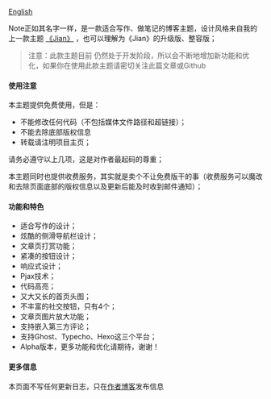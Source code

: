 [English](https://github.com/Weic96/Jian/blob/master/README-EN)

Note正如其名字一样，是一款适合写作、做笔记的博客主题，设计风格来自我的上一款主题 [《Jian》](https://note.isweic.com/themes-jian) ，也可以理解为《Jian》的升级版、整容版；

> 注意：此款主题目前 仍然处于开发阶段，所以会不断地增加新功能和优化，如果你在使用此款主题请密切关注此篇文章或Github

#### 使用注意


本主题提供免费使用，但是：

* 不能修改任何代码（不包括媒体文件路径和超链接）；
* 不能去除底部版权信息
* 转载请注明项目主页；

请务必遵守以上几项，这是对作者最起码的尊重；

本主题同时也提供收费服务，其实就是卖个不让免费版干的事（收费服务可以魔改和去除页面底部的版权信息以及更新后能及时收到邮件通知）；


#### 功能和特色

* 适合写作的设计；
* 炫酷的侧滑导航栏设计；
* 文章页打赏功能；
* 紧凑的按钮设计；
* 响应式设计；
* Pjax技术；
* 代码高亮；
* 又大又长的首页头图；
* 不丰富的社交按钮，只有4个；
* 文章页图片放大功能；
* 支持嵌入第三方评论；
* 支持Ghost、Typecho、Hexo这三个平台；
* Alpha版本，更多功能和优化请期待，谢谢！



#### 更多信息

本页面不写任何更新日志，只在[作者博客](https://sweic.com/themes-note/)发布信息
